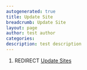 ```yaml
---
autogenerated: true
title: Update Site
breadcrumb: Update Site
layout: page
author: test author
categories: 
description: test description
---
```


1.  REDIRECT [Update Sites](Update_Sites "wikilink")
